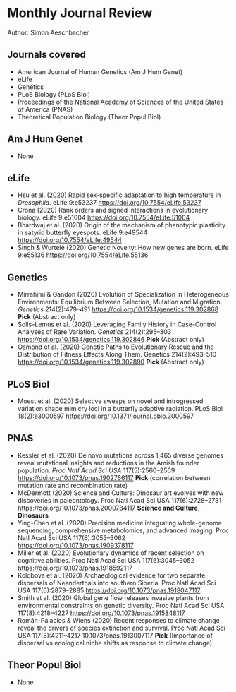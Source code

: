 # Monthly Journal Review

Author: Simon Aeschbacher

## Journals covered
- American Journal of Human Genetics (Am J Hum Genet)
- eLife
- Genetics
- PLoS Biology (PLoS Biol)
- Proceedings of the National Academy of Sciences of the United States of America (PNAS)
- Theoretical Population Biology (Theor Popul Biol)

## Am J Hum Genet
- None

## eLife
- Hsu et al. (2020) Rapid sex-specific adaptation to high temperature in *Drosophila*. eLife 9:e53237 https://doi.org/10.7554/eLife.53237
- Crona (2020) Rank orders and signed interactions in evolutionary biology. eLife 9:e51004 https://doi.org/10.7554/eLife.51004
- Bhardwaj et al. (2020) Origin of the mechanism of phenotypic plasticity in satyrid butterfly eyespots.  eLife 9:e49544 https://doi.org/10.7554/eLife.49544
- Singh & Wurtele (2020) Genetic Novelty: How new genes are born. eLife 9:e55136 https://doi.org/10.7554/eLife.55136

## Genetics
- Mirrahimi & Gandon (2020) Evolution of Specialization in Heterogeneous Environments: Equilibrium Between Selection, Mutation and Migration. *Genetics* 214(2):479–491 https://doi.org/10.1534/genetics.119.302868 **Pick** (Abstract only)
- Solis–Lemus et al. (2020) Leveraging Family History in Case-Control Analyses of Rare Variation. *Genetics* 214(2):295–303 https://doi.org/10.1534/genetics.119.302846 **Pick** (Abstract only)
- Osmond et al. (2020) Genetic Paths to Evolutionary Rescue and the Distribution of Fitness Effects Along Them. Genetics 214(2):493–510 https://doi.org/10.1534/genetics.119.302890 **Pick** (Abstract only)

## PLoS Biol
- Moest et al. (2020) Selective sweeps on novel and introgressed variation shape mimicry loci in a butterfly adaptive radiation. PLoS Biol 18(2):e3000597 https://doi.org/10.1371/journal.pbio.3000597

## PNAS
- Kessler et al. (2020) De novo mutations across 1,465 diverse genomes reveal mutational insights and reductions in the Amish founder population. *Proc Natl Acad Sci USA* 117(5):2560–2569 https://doi.org/10.1073/pnas.1902766117 **Pick** (correlation between mutation rate and recombination rate)
- McDermott (2020) Science and Culture: Dinosaur art evolves with new discoveries in paleontology. Proc Natl Acad Sci USA 117(6):2728–2731 https://doi.org/10.1073/pnas.2000784117 **Science and Culture**, **Dinosaurs**
- Ying-Chen et al. (2020) Precision medicine integrating whole-genome sequencing, comprehensive metabolomics, and advanced imaging. Proc Natl Acad Sci USA 117(6):3053–3062 https://doi.org/10.1073/pnas.1909378117
- Miller et al. (2020) Evolutionary dynamics of recent selection on cognitive abilities. Proc Natl Acad Sci USA 117(6):3045–3052 https://doi.org/10.1073/pnas.1918592117
- Kolobova et al. (2020) Archaeological evidence for two separate dispersals of Neanderthals into southern Siberia. Proc Natl Acad Sci USA 117(6):2879–2885 https://doi.org/10.1073/pnas.1918047117
- Smith et al. (2020) Global gene flow releases invasive plants from environmental constraints on genetic diversity. Proc Natl Acad Sci USA 117(8):4218–4227 https://doi.org/10.1073/pnas.1915848117
- Román-Palacios & Wiens (2020) Recent responses to climate change reveal the drivers of species extinction and survival. Proc Natl Acad Sci USA 117(8):4211–4217 10.1073/pnas.1913007117 **Pick** (Importance of dispersal vs ecological niche shifts as response to climate change)

## Theor Popul Biol
- None